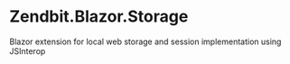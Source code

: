 # Zendbit.Blazor.Storage
Blazor extension for local web storage and session implementation using JSInterop
